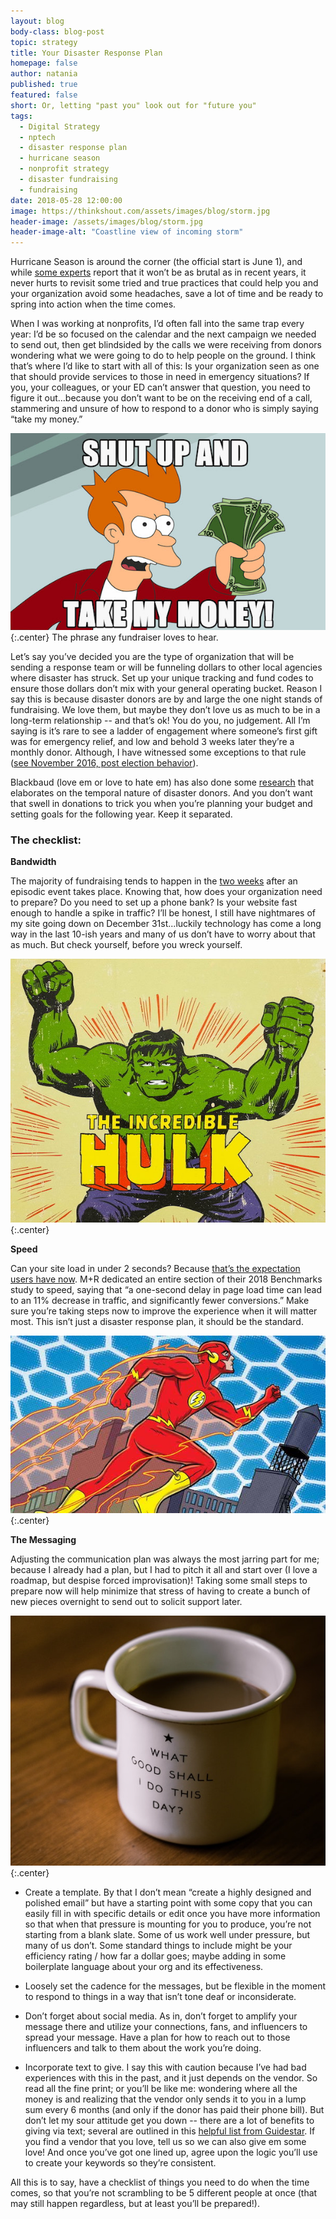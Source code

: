 ```yaml
---
layout: blog
body-class: blog-post
topic: strategy
title: Your Disaster Response Plan
homepage: false
author: natania
published: true
featured: false
short: Or, letting "past you" look out for "future you"
tags:
  - Digital Strategy
  - nptech
  - disaster response plan
  - hurricane season
  - nonprofit strategy
  - disaster fundraising
  - fundraising
date: 2018-05-28 12:00:00
image: https://thinkshout.com/assets/images/blog/storm.jpg
header-image: /assets/images/blog/storm.jpg
header-image-alt: "Coastline view of incoming storm"
---
```

Hurricane Season is around the corner (the official start is June 1), and while [some experts](http://www.heraldtribune.com/news/20180518/experts-hurricane-season-may-be-less-active-than-first-predicted) report that it won’t be as brutal as in recent years, it never hurts to revisit some tried and true practices that could help you and your organization avoid some headaches, save a lot of time and be ready to spring into action when the time comes.

When I was working at nonprofits, I’d often fall into the same trap every year: I’d be so focused on the calendar and the next campaign we needed to send out, then get blindsided by the calls we were receiving from donors wondering what we were going to do to help people on the ground. I think that’s where I’d like to start with all of this: Is your organization seen as one that should provide services to those in need in emergency situations? If you, your colleagues, or your ED can’t answer that question, you need to figure it out...because you don’t want to be on the receiving end of a call, stammering and unsure of how to respond to a donor who is simply saying “take my money.”

![Take My Money](/assets/images/blog/Fry.jpg)
{:.center}
<span class="caption"><i class="fa fa-caret-up"></i>The phrase any fundraiser loves to hear.</span>

Let’s say you’ve decided you are the type of organization that will be sending a response team or will be funneling dollars to other local agencies where disaster has struck. Set up your unique tracking and fund codes to ensure those dollars don’t mix with your general operating bucket. Reason I say this is because disaster donors are by and large the one night stands of fundraising. We love them, but maybe they don’t love us as much to be in a long-term relationship -- and that’s ok! You do you, no judgement. All I’m saying is it’s rare to see a ladder of engagement where someone’s first gift was for emergency relief, and low and behold 3 weeks later they’re a monthly donor. Although, I have witnessed some exceptions to that rule ([see November 2016, post election behavior](https://thinkshout.com/blog/2016/12/is-november-2016-and-outlier-or-the-new-normal/)).

Blackbaud (love em or love to hate em) has also done some [research](https://www.huffingtonpost.com/entry/giving-when-disaster-strikes_us_59c0e106e4b0c3e70e742793) that elaborates on the temporal nature of disaster donors. And you don’t want that swell in donations to trick you when you’re planning your budget and setting goals for the following year. Keep it separated.

### The checklist:

**Bandwidth**

The majority of fundraising tends to happen in the [two weeks](https://www.networkforgood.com/nonprofitblog/infographic-disaster-strikes-america-gives/) after an episodic event takes place. Knowing that, how does your organization need to prepare? Do you need to set up a phone bank? Is your website fast enough to handle a spike in traffic? I’ll be honest, I still have nightmares of my site going down on December 31st...luckily technology has come a long way in the last 10-ish years and many of us don’t have to worry about that as much. But check yourself, before you wreck yourself.

![The Hulk](/assets/images/blog/hulk.jpg)
{:.center}

**Speed**

Can your site load in under 2 seconds? Because [that’s the expectation users have now](https://mrbenchmarks.com/#!/speed).  M+R dedicated an entire section of their 2018 Benchmarks study to speed, saying that “a one-second delay in page load time can lead to an 11% decrease in traffic, and significantly fewer conversions.” Make sure you’re taking steps now to improve the experience when it will matter most. This isn’t just a disaster response plan, it should be the standard.

![The Flash](/assets/images/blog/theflash.jpg)
{:.center}

**The Messaging**

Adjusting the communication plan was always the most jarring part for me; because I already had a plan, but I had to pitch it all and start over (I love a roadmap, but despise forced improvisation)! Taking some small steps to prepare now will help minimize that stress of having to create a bunch of new pieces overnight to send out to solicit support later.

![Coffee cup with inspirational message](/assets/images/blog/messaging.jpg)
{:.center}

- Create a template. By that I don’t mean “create a highly designed and polished email” but have a starting point with some copy that you can easily fill in with specific details or edit once you have more information so that when that pressure is mounting for you to produce, you’re not starting from a blank slate. Some of us work well under pressure, but many of us don’t. Some standard things to include might be your efficiency rating / how far a dollar goes; maybe adding in some boilerplate language about your org and its effectiveness.

- Loosely set the cadence for the messages, but be flexible in the moment to respond to things in a way that isn’t tone deaf or inconsiderate.

- Don’t forget about social media. As in, don’t forget to amplify your message there and utilize your connections, fans, and influencers to spread your message. Have a plan for how to reach out to those influencers and talk to them about the work you’re doing.

- Incorporate text to give. I say this with caution because I’ve had bad experiences with this in the past, and it just depends on the vendor. So read all the fine print; or you’ll be like me: wondering where all the money is and realizing that the vendor only sends it to you in a lump sum every 6 months (and only if the donor has paid their phone bill). But don’t let my sour attitude get you down -- there are a lot of benefits to giving via text; several are outlined in this [helpful list from Guidestar](https://trust.guidestar.org/text-to-give-software-five-unexpected-and-amazing-benefits). If you find a vendor that you love, tell us so we can also give em some love! And once you’ve got one lined up, agree upon the logic you’ll use to create your keywords so they’re consistent.

All this is to say, have a checklist of things you need to do when the time comes, so that you’re not scrambling to be 5 different people at once (that may still happen regardless, but at least you’ll be prepared!).
